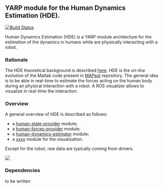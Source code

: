 ## YARP module for the Human Dynamics Estimation (HDE).

[![Build Status](https://travis-ci.org/robotology-playground/human-dynamics-estimation.svg?branch=master)](https://travis-ci.org/robotology-playground/human-dynamics-estimation)

Human Dynamics Estimation (HDE) is a YARP module architecture for the estimation of the dynamics in humans while are physically interacting with a robot.


### Rationale
The HDE theoretical background is described [here](http://www.mdpi.com/1424-8220/16/5/727).  HDE is the *on-line* evolution of the Matlab code present in [MAPest](https://github.com/claudia-lat/MAPest) repository.  The general idea is to be able in real-time to estimate the forces acting on the human body during an physical interaction with a robot. 
A ROS visualizer allows to visualize in real-time the interaction.


### Overview
A general overview of HDE is described as follows: 
- a [human-state-provider]() module;
- a [human-forces-provider](https://github.com/claudia-lat/human-dynamics-estimation/blob/READMEimproving/human-forces-provider/README.md) module;
- a [human-dynamics-estimator]() module;
- a [xxxx]() module for the visualization.

Except for the robot, raw data are typically coming from drivers.

<img src="https://github.com/claudia-lat/human-dynamics-estimation/blob/READMEimproving/misc/hde_yarp_architecture.png">


### Dependencies
to be written